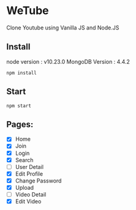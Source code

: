# WeTube

Clone Youtube using Vanilla JS and Node.JS

## Install

node version : v10.23.0
MongoDB Version : 4.4.2

```
npm install
```

## Start

```
npm start
```

## Pages:

- [x] Home
- [x] Join
- [x] Login
- [x] Search
- [ ] User Detail
- [x] Edit Profile
- [x] Change Password
- [x] Upload
- [ ] Video Detail
- [x] Edit Video
